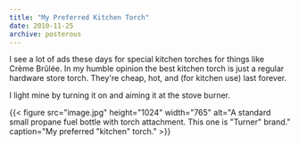 ```yaml
---
title: "My Preferred Kitchen Torch"
date: 2010-11-25
archive: posterous
---
```


I see a lot of ads these days for special kitchen torches for things like Crème Brûlée. In my humble opinion the best kitchen torch is just a regular hardware store torch. They're cheap, hot, and (for kitchen use) last forever.

I light mine by turning it on and aiming it at the stove burner.

{{< figure 
	src="image.jpg" 
	height="1024" 
	width="765" 
	alt="A standard small propane fuel bottle with torch attachment. This one is \"Turner\" brand." 
	caption="My preferred \"kitchen\" torch." >}}
